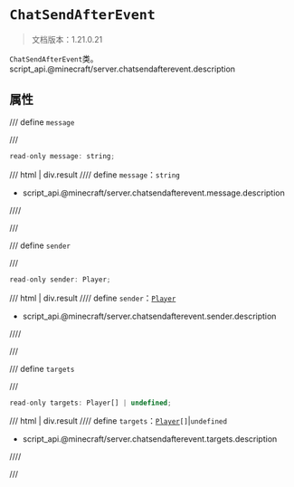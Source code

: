 # `ChatSendAfterEvent`

> 文档版本：1.21.0.21

`ChatSendAfterEvent`类。script_api.@minecraft/server.chatsendafterevent.description

## 属性

/// define
`message`


///

```js
read-only message: string;
```

/// html | div.result
//// define
`message`：`string`

- script_api.@minecraft/server.chatsendafterevent.message.description


////

///


/// define
`sender`


///

```js
read-only sender: Player;
```

/// html | div.result
//// define
`sender`：[`Player`](./player.md)

- script_api.@minecraft/server.chatsendafterevent.sender.description


////

///


/// define
`targets`


///

```js
read-only targets: Player[] | undefined;
```

/// html | div.result
//// define
`targets`：<code><a href="../player/">Player</a>[]</code>|`undefined`

- script_api.@minecraft/server.chatsendafterevent.targets.description


////

///

